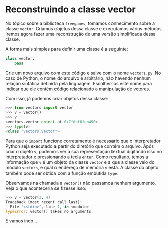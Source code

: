 # Reconstruindo a classe vector

No tópico sobre a biblioteca `freegames`, tomamos conhecimento sobre a classe
`vector`. Criamos objetos dessa classe e executamos vários métodos. Iremos
agora fazer uma reconstrução de uma versão simplificada dessa classe.

A forma mais simples para definir uma classe é a seguinte:

```python
class vector:
    pass
```

Crie um novo arquivo com este código e salve com o nome `vectors.py`. No caso
de Python, o nome do arquivo é arbitrário, não havendo nenhum relação sintática 
definida pela linguagem. Escolhemos este nome para indicar que ele contém código
relacionado a manipulação de vetores.

Com isso, já podemos criar objetos dessa classe:

```python
>>> from vectors import vector
>>> v = vector()
>>> v
<vectors.vector object at 0x7fdbf6feb490>
>>> type(v)
<class 'vectors.vector'>
```

Para que o `import` funcione corretamente é necessário que o interpretador Python
seja executado a partir do diretório que contém o arquivo. Após criar o objeto `v`,
podemos ver a sua representação textual digitando isso no interpretador e 
pressionando a tecla `enter`. Como resultado, temos a informação que `v` é um 
objeto da classe `vector` e a que a classe veio do módulo `vectors`, e qual o 
endereço de memória `v` está. A classe do objeto também pode ser obtida com a
função embutida `type`.

Observamos na chamada a `vector()` não passamos nenhum argumento. Veja o que aconteceria se fizesse isso:

```python
>>> v = vector(3, 4)
Traceback (most recent call last):
  File "<stdin>", line 1, in <module>
TypeError: vector() takes no arguments
```

E vamos indo...



